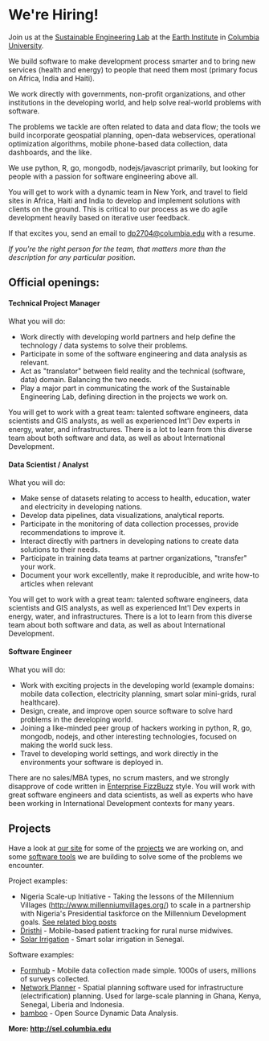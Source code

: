 # We're Hiring!

Join us at the [Sustainable Engineering Lab](http://sel.columbia.edu/) at the [Earth Institute](http://earth.columbia.edu/) in [Columbia University](http://www.columbia.edu/). 

We build software to make development process smarter and to bring new services (health and energy) to people that need them most (primary focus on Africa, India and Haiti). 

We work directly with governments, non-profit organizations, and other institutions in the developing world, and help solve real-world problems with software. 

The problems we tackle are often related to data and data flow; the tools we build incorporate geospatial planning, open-data webservices, operational optimization algorithms, mobile phone-based data collection, data dashboards, and the like.  

We use python, R, go, mongodb, nodejs/javascript primarily, but looking for people with a passion for software engineering above all.

You will get to work with a dynamic team in New York, and travel to field sites in Africa, Haiti and India to develop and implement solutions with clients on the ground. This is critical to our process as we do agile development heavily based on iterative user feedback.

If that excites you, send an email to [dp2704&#64;columbia.edu](mailto:dp2704@columbia.edu) with a resume.

*If you're the right person for the team, that matters more than the description for any particular position.*

## Official openings:

####  Technical Project Manager 

What you will do:

 * Work directly with developing world partners and help define the technology / data systems to solve their problems.
 * Participate in some of the software engineering and data analysis as relevant.
 * Act as "translator" between field reality and the technical (software, data) domain. Balancing the two needs.
 * Play a major part in communicating the work of the Sustainable Engineering Lab, defining direction in the projects we work on.

You will get to work with a great team: talented software engineers, data scientists and GIS analysts, as well as experienced Int'l Dev experts in energy, water, and infrastructures. There is a lot to learn from this diverse team about both software and data, as well as about International Development.

#### Data Scientist / Analyst

What you will do:

 * Make sense of datasets relating to access to health, education, water and electricity in developing nations.
 * Develop data pipelines, data visualizations, analytical reports.
 * Participate in the monitoring of data collection processes, provide recommendations to improve it.
 * Interact directly with partners in developing nations to create data solutions to their needs.
 * Participate in training data teams at partner organizations, "transfer" your work.
 * Document your work excellently, make it reproducible, and write how-to articles when relevant

You will get to work with a great team: talented software engineers, data scientists and GIS analysts, as well as experienced Int'l Dev experts in energy, water, and infrastructures. There is a lot to learn from this diverse team about both software and data, as well as about International Development.

#### Software Engineer

What you will do:

 * Work with exciting projects in the developing world (example domains: mobile data collection, electricity planning, smart solar mini-grids, rural healthcare).
 * Design, create, and improve open source software to solve hard problems in the developing world.
 * Joining a like-minded peer group of hackers working in python, R, go, mongodb, nodejs, and other interesting technologies, focused on making the world suck less. 
 * Travel to developing world settings, and work directly in the environments your software is deployed in.

There are no sales/MBA types, no scrum masters, and we strongly disapprove of code written in [Enterprise FizzBuzz](https://github.com/EnterpriseQualityCoding/FizzBuzzEnterpriseEdition) style. You will work with great software engineers and data scientists, as well as experts who have been working in International Development contexts for many years.

## Projects

Have a look at [our site](http://sel.columbia.edu/) for some of the [projects](http://sel.columbia.edu/projects/) we are working on, and some [software tools](http://sel.columbia.edu/products-tools/) we are building to solve some of the problems we encounter.

Project examples:

 * Nigeria Scale-up Initiative - Taking the lessons of the Millennium Villages (http://www.millenniumvillages.org/) to scale in a partnership with Nigeria's Presidential taskforce on the Millennium Development goals. [See related blog posts](http://sel.columbia.edu/category/nigeria-scaleup/)
 * [Dristhi](http://sel.columbia.edu/dristhi/) - Mobile-based patient tracking for rural nurse midwives. 
 * [Solar Irrigation](http://sel.columbia.edu/projects) - Smart solar irrigation in Senegal.

Software examples:

 * [Formhub](http://formhub.org) - Mobile data collection made simple. 1000s of users, millions of surveys collected.
 * [Network Planner](http://networkplanner.modilabs.org) - Spatial planning software used for infrastructure (electrification) planning.  Used for large-scale planning in Ghana, Kenya, Senegal, Liberia and Indonesia.
 * [bamboo](http://bamboo.io) - Open Source Dynamic Data Analysis.

**More: http://sel.columbia.edu**
<link rel="stylesheet" href="http://sel.columbia.edu/wp-content/themes/migration-theme/style.css" type="text/css" media="screen,projection" />
